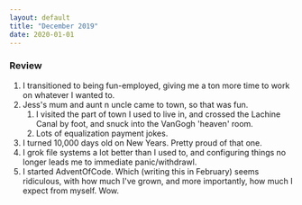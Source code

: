 ```yaml
---
layout: default
title: "December 2019"
date: 2020-01-01
---
```

### Review

1. I transitioned to being fun-employed, giving me a ton more time to work on whatever I wanted to.
2. Jess's mum and aunt n uncle came to town, so that was fun.
    1. I visited the part of town I used to live in, and crossed the Lachine Canal by foot, and snuck into the VanGogh 'heaven' room.
    2. Lots of equalization payment jokes.
1. I turned 10,000 days old on New Years. Pretty proud of that one.
2. I grok file systems a lot better than I used to, and configuring things no longer leads  me to immediate panic/withdrawl.
3. I started AdventOfCode. Which (writing this in February) seems ridiculous, with how much I've grown, and more importantly, how much I expect from myself. Wow.



